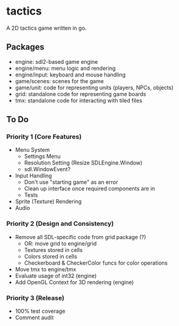 # tactics

A 2D tactics game written in go.

## Packages

* engine: sdl2-based game engine
* engine/menu: menu logic and rendering
* engine/input: keyboard and mouse handling
* game/scenes: scenes for the game
* game/unit: code for representing units (players, NPCs, objects)
* grid: standalone code for representing game boards
* tmx: standalone code for interacting with tiled files

## To Do

### Priority 1 (Core Features)

* Menu System
	* Settings Menu
	* Resolution Setting (Resize SDLEngine.Window)
	* sdl.WindowEvent?
* Input Handling
	* Don't use "starting game" as an error
	* Clean up interface once required components are in
	* Tests
* Sprite (Texture) Rendering
* Audio

### Priority 2 (Design and Consistency)

* Remove all SDL-specific code from grid package (?)
	* OR: move grid to engine/grid
	* Textures stored in cells
	* Colors stored in cells
	* Checkerboard & CheckerColor funcs for color operations
* Move tmx to engine/tmx
* Evaluate usage of int32 (engine)
* Add OpenGL Context for 3D rendering (engine)

### Priority 3 (Release)

* 100% test coverage
* Comment audit
